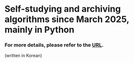# Self-studying and archiving algorithms since March 2025, mainly in Python 

### For more details, please refer to the [URL](https://mmingizuk.tistory.com/category/Computer%20Science%20and%20Engineering/Algorithms%20for%20coding%20test).
(written in Korean)

